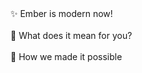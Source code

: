 <!-- .slide: data-background-color="var(--primary)" -->

<div class="fragment">✨ Ember is modern now!</div>
<br>
<div class="fragment">🐹 What does it mean for you?</div>
<br>
<div class="fragment">🚀 How we made it possible</div>

